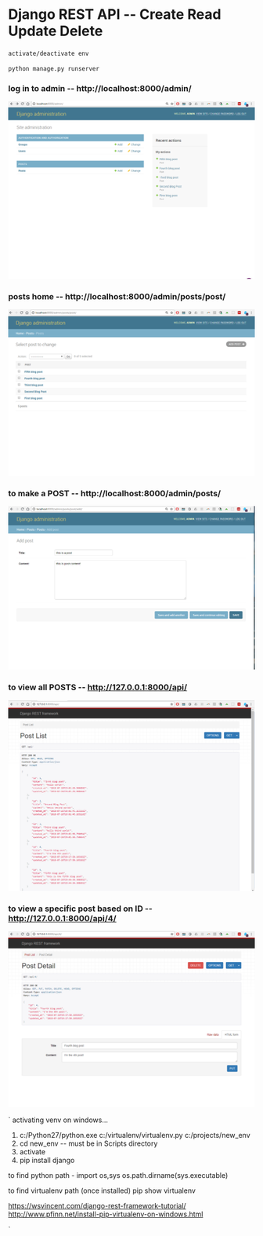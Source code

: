 # Django REST API -- Create Read Update Delete 

`activate/deactivate env` 


`python manage.py runserver `




### log in to admin -- http://localhost:8000/admin/

![alt text](screenshots/admin.png)


### posts home -- http://localhost:8000/admin/posts/post/

![alt text](screenshots/posts_home.png)


### to make a POST -- http://localhost:8000/admin/posts/

![alt text](screenshots/make_post.png)


### to view all POSTS -- http://127.0.0.1:8000/api/ 

![alt text](screenshots/list_posts.png)


### to view a specific post based on ID  -- http://127.0.0.1:8000/api/4/ 

![alt text](screenshots/put_delete.png)

`
activating venv on windows...

1. c:/Python27/python.exe   c:/virtualenv/virtualenv.py   c:/projects/new_env
2. cd new_env -- must be in Scripts directory 
3. activate
4. pip install django 

to find python path - 
import os,sys
os.path.dirname(sys.executable)

to find virtualenv path (once installed)
pip show virtualenv

https://wsvincent.com/django-rest-framework-tutorial/
http://www.pfinn.net/install-pip-virtualenv-on-windows.html 


`
